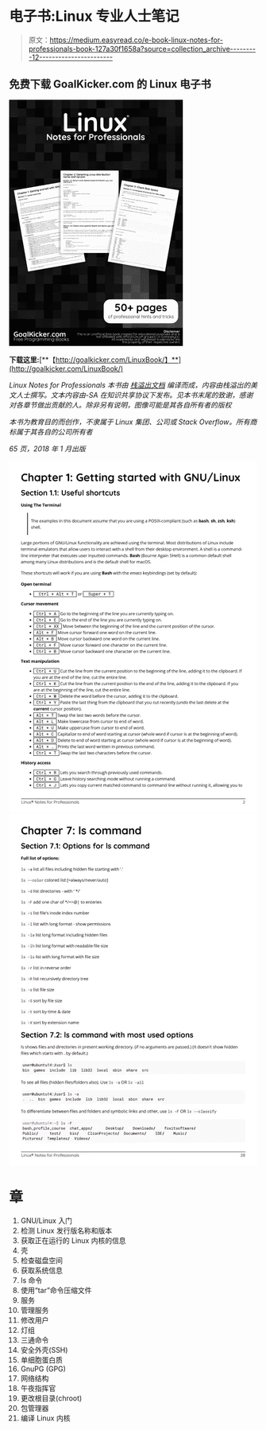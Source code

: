 # 电子书:Linux 专业人士笔记

> 原文：<https://medium.easyread.co/e-book-linux-notes-for-professionals-book-127a30f1658a?source=collection_archive---------12----------------------->

## 免费下载 GoalKicker.com 的 Linux 电子书

![](img/9de3b8290695d6e79fdff68436895603.png)

**下载这里:**[**【http://goalkicker.com/LinuxBook/】**](http://goalkicker.com/LinuxBook/)

*Linux Notes for Professionals 本书由* [*栈溢出文档*](https://archive.org/details/documentation-dump.7z) *编译而成，内容由栈溢出的美文人士撰写。文本内容由-SA 在知识共享协议下发布。见本书末尾的致谢，感谢对各章节做出贡献的人。除非另有说明，图像可能是其各自所有者的版权*

*本书为教育目的而创作，不隶属于 Linux 集团、公司或 Stack Overflow。所有商标属于其各自的公司所有者*

*65 页，2018 年 1 月出版*

![](img/02076a74feda755716d611d3df03d64d.png)![](img/39acd00691f615303db562f5a550701b.png)

# 章

1.  GNU/Linux 入门
2.  检测 Linux 发行版名称和版本
3.  获取正在运行的 Linux 内核的信息
4.  壳
5.  检查磁盘空间
6.  获取系统信息
7.  ls 命令
8.  使用“tar”命令压缩文件
9.  服务
10.  管理服务
11.  修改用户
12.  灯组
13.  三通命令
14.  安全外壳(SSH)
15.  单细胞蛋白质
16.  GnuPG (GPG)
17.  网络结构
18.  午夜指挥官
19.  更改根目录(chroot)
20.  包管理器
21.  编译 Linux 内核
